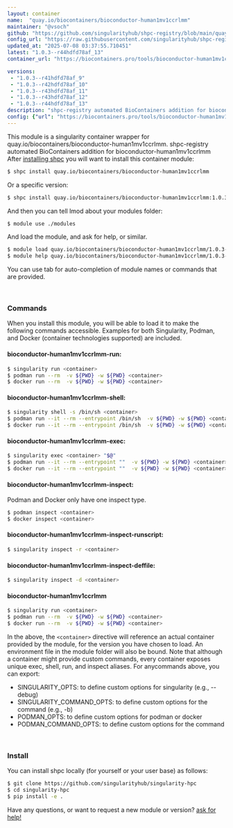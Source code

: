 ```yaml
---
layout: container
name:  "quay.io/biocontainers/bioconductor-human1mv1ccrlmm"
maintainer: "@vsoch"
github: "https://github.com/singularityhub/shpc-registry/blob/main/quay.io/biocontainers/bioconductor-human1mv1ccrlmm/container.yaml"
config_url: "https://raw.githubusercontent.com/singularityhub/shpc-registry/main/quay.io/biocontainers/bioconductor-human1mv1ccrlmm/container.yaml"
updated_at: "2025-07-08 03:37:55.710451"
latest: "1.0.3--r44hdfd78af_13"
container_url: "https://biocontainers.pro/tools/bioconductor-human1mv1ccrlmm"

versions:
 - "1.0.3--r41hdfd78af_9"
 - "1.0.3--r42hdfd78af_10"
 - "1.0.3--r43hdfd78af_11"
 - "1.0.3--r43hdfd78af_12"
 - "1.0.3--r44hdfd78af_13"
description: "shpc-registry automated BioContainers addition for bioconductor-human1mv1ccrlmm"
config: {"url": "https://biocontainers.pro/tools/bioconductor-human1mv1ccrlmm", "maintainer": "@vsoch", "description": "shpc-registry automated BioContainers addition for bioconductor-human1mv1ccrlmm", "latest": {"1.0.3--r44hdfd78af_13": "sha256:aced07d63bfe01ac4a165133969e8c114468cf6c44c87e84acdd3eb078a50ee1"}, "tags": {"1.0.3--r41hdfd78af_9": "sha256:79545daefaabd131fa225cd471d9e0fc602a8ee435a84a4f6cbadb7e3a8ed0fb", "1.0.3--r42hdfd78af_10": "sha256:21b80bf0340a0dfe8303391e666404e39f2072bc79f0f1c39d409f0659d89a05", "1.0.3--r43hdfd78af_11": "sha256:be95bbebd6b49ddc854104965bd79de8b748398da1a98c8b580cfd0ea772694d", "1.0.3--r43hdfd78af_12": "sha256:5a76fb3f7653f9021027e64a02084d7bae0a0057a027bbca5415c2771dbeb7a3", "1.0.3--r44hdfd78af_13": "sha256:aced07d63bfe01ac4a165133969e8c114468cf6c44c87e84acdd3eb078a50ee1"}, "docker": "quay.io/biocontainers/bioconductor-human1mv1ccrlmm"}
---
```


This module is a singularity container wrapper for quay.io/biocontainers/bioconductor-human1mv1ccrlmm.
shpc-registry automated BioContainers addition for bioconductor-human1mv1ccrlmm
After [installing shpc](#install) you will want to install this container module:


```bash
$ shpc install quay.io/biocontainers/bioconductor-human1mv1ccrlmm
```

Or a specific version:

```bash
$ shpc install quay.io/biocontainers/bioconductor-human1mv1ccrlmm:1.0.3--r44hdfd78af_13
```

And then you can tell lmod about your modules folder:

```bash
$ module use ./modules
```

And load the module, and ask for help, or similar.

```bash
$ module load quay.io/biocontainers/bioconductor-human1mv1ccrlmm/1.0.3--r44hdfd78af_13
$ module help quay.io/biocontainers/bioconductor-human1mv1ccrlmm/1.0.3--r44hdfd78af_13
```

You can use tab for auto-completion of module names or commands that are provided.

<br>

### Commands

When you install this module, you will be able to load it to make the following commands accessible.
Examples for both Singularity, Podman, and Docker (container technologies supported) are included.

#### bioconductor-human1mv1ccrlmm-run:

```bash
$ singularity run <container>
$ podman run --rm  -v ${PWD} -w ${PWD} <container>
$ docker run --rm  -v ${PWD} -w ${PWD} <container>
```

#### bioconductor-human1mv1ccrlmm-shell:

```bash
$ singularity shell -s /bin/sh <container>
$ podman run --it --rm --entrypoint /bin/sh  -v ${PWD} -w ${PWD} <container>
$ docker run --it --rm --entrypoint /bin/sh  -v ${PWD} -w ${PWD} <container>
```

#### bioconductor-human1mv1ccrlmm-exec:

```bash
$ singularity exec <container> "$@"
$ podman run --it --rm --entrypoint ""  -v ${PWD} -w ${PWD} <container> "$@"
$ docker run --it --rm --entrypoint ""  -v ${PWD} -w ${PWD} <container> "$@"
```

#### bioconductor-human1mv1ccrlmm-inspect:

Podman and Docker only have one inspect type.

```bash
$ podman inspect <container>
$ docker inspect <container>
```

#### bioconductor-human1mv1ccrlmm-inspect-runscript:

```bash
$ singularity inspect -r <container>
```

#### bioconductor-human1mv1ccrlmm-inspect-deffile:

```bash
$ singularity inspect -d <container>
```



#### bioconductor-human1mv1ccrlmm

```bash
$ singularity run <container>
$ podman run --rm  -v ${PWD} -w ${PWD} <container>
$ docker run --rm  -v ${PWD} -w ${PWD} <container>
```


In the above, the `<container>` directive will reference an actual container provided
by the module, for the version you have chosen to load. An environment file in the
module folder will also be bound. Note that although a container
might provide custom commands, every container exposes unique exec, shell, run, and
inspect aliases. For anycommands above, you can export:

 - SINGULARITY_OPTS: to define custom options for singularity (e.g., --debug)
 - SINGULARITY_COMMAND_OPTS: to define custom options for the command (e.g., -b)
 - PODMAN_OPTS: to define custom options for podman or docker
 - PODMAN_COMMAND_OPTS: to define custom options for the command

<br>

### Install

You can install shpc locally (for yourself or your user base) as follows:

```bash
$ git clone https://github.com/singularityhub/singularity-hpc
$ cd singularity-hpc
$ pip install -e .
```

Have any questions, or want to request a new module or version? [ask for help!](https://github.com/singularityhub/singularity-hpc/issues)